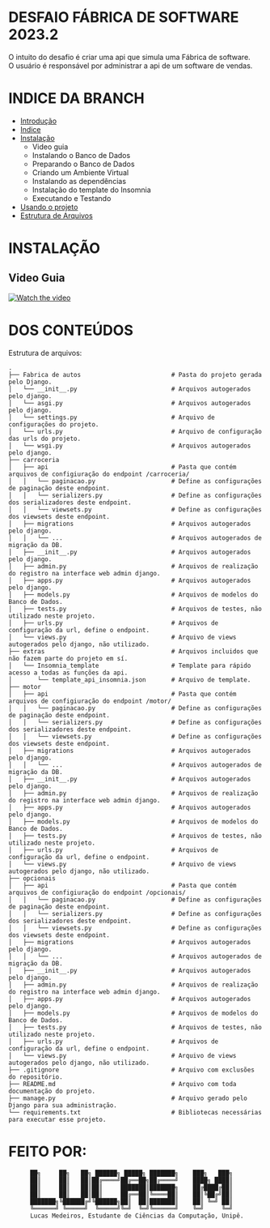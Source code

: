# DESFAIO FÁBRICA DE SOFTWARE 2023.2 

O intuito do desafio é criar uma api que simula uma Fábrica de software.  
O usuário é responsável por administrar a api de um software de vendas.

# INDICE DA BRANCH
 * [Introdução](https://github.com/LucasMedeiros-dev/imersao-fabrica-2023-2/tree/master#desafio-f%C3%A1brica-de-software-20232)
 * [Indice](https://github.com/LucasMedeiros-dev/imersao-fabrica-2023-2/tree/master#indice-da-branch)
 * [Instalação]()
   * Video guia 
   * Instalando o Banco de Dados
   * Preparando o Banco de Dados
   * Criando um Ambiente Virtual
   * Instalando as dependências
   * Instalação do template do Insomnia
   * Executando e Testando
 * [Usando o projeto]()
 * [Estrutura de Arquivos](https://github.com/LucasMedeiros-dev/imersao-fabrica-2023-2/tree/master#dos-conte%C3%BAdos-desta-branch)  
# INSTALAÇÃO
## Video Guia
[![Watch the video](https://img.youtube.com/vi/189aokINyTY/maxresdefault.jpg)](https://youtu.be/189aokINyTY)

# DOS CONTEÚDOS
 Estrutura de arquivos:
```
.
├── Fabrica de autos                         # Pasta do projeto gerada pelo Django.
│   └── __init__.py                          # Arquivos autogerados pelo django.
│   └── asgi.py                              # Arquivos autogerados pelo django.
│   └── settings.py                          # Arquivo de configurações do projeto.
│   └── urls.py                              # Arquivo de configuração das urls do projeto.
│   └── wsgi.py                              # Arquivos autogerados pelo django.
├── carroceria
│   ├── api                                  # Pasta que contém arquivos de configiuração do endpoint /carroceria/
│   │   └── paginacao.py                     # Define as configurações de paginação deste endpoint.
│   │   └── serializers.py                   # Define as configurações dos serializadores deste endpoint.
│   │   └── viewsets.py                      # Define as configurações dos viewsets deste endpoint.
│   ├── migrations                           # Arquivos autogerados pelo django.
│   │   └── ...                              # Arquivos autogerados de migração da DB.
│   ├── __init__.py                          # Arquivos autogerados pelo django.
│   ├── admin.py                             # Arquivos de realização do registro na interface web admin django.
│   ├── apps.py                              # Arquivos autogerados pelo django.
│   ├── models.py                            # Arquivos de modelos do Banco de Dados.
│   ├── tests.py                             # Arquivos de testes, não utilizado neste projeto.
│   ├── urls.py                              # Arquivos de configuração da url, define o endpoint.
│   └── views.py                             # Arquivo de views autogerados pelo django, não utilizado.
├── extras                                   # Arquivos incluidos que não fazem parte do projeto em sí.
│   └── Insomnia_template                    # Template para rápido acesso a todas as funções da api.
│       └── template_api_insomnia.json       # Arquivo de template.
├── motor
│   ├── api                                  # Pasta que contém arquivos de configiuração do endpoint /motor/
│   │   └── paginacao.py                     # Define as configurações de paginação deste endpoint.
│   │   └── serializers.py                   # Define as configurações dos serializadores deste endpoint.
│   │   └── viewsets.py                      # Define as configurações dos viewsets deste endpoint.
│   ├── migrations                           # Arquivos autogerados pelo django.
│   │   └── ...                              # Arquivos autogerados de migração da DB.
│   ├── __init__.py                          # Arquivos autogerados pelo django.
│   ├── admin.py                             # Arquivos de realização do registro na interface web admin django.
│   ├── apps.py                              # Arquivos autogerados pelo django.
│   ├── models.py                            # Arquivos de modelos do Banco de Dados.
│   ├── tests.py                             # Arquivos de testes, não utilizado neste projeto.
│   ├── urls.py                              # Arquivos de configuração da url, define o endpoint.
│   └── views.py                             # Arquivo de views autogerados pelo django, não utilizado.
├── opcionais
│   ├── api                                  # Pasta que contém arquivos de configiuração do endpoint /opcionais/
│   │   └── paginacao.py                     # Define as configurações de paginação deste endpoint.
│   │   └── serializers.py                   # Define as configurações dos serializadores deste endpoint.
│   │   └── viewsets.py                      # Define as configurações dos viewsets deste endpoint.
│   ├── migrations                           # Arquivos autogerados pelo django.
│   │   └── ...                              # Arquivos autogerados de migração da DB.
│   ├── __init__.py                          # Arquivos autogerados pelo django.
│   ├── admin.py                             # Arquivos de realização do registro na interface web admin django.
│   ├── apps.py                              # Arquivos autogerados pelo django.
│   ├── models.py                            # Arquivos de modelos do Banco de Dados.
│   ├── tests.py                             # Arquivos de testes, não utilizado neste projeto.
│   ├── urls.py                              # Arquivos de configuração da url, define o endpoint.
│   └── views.py                             # Arquivo de views autogerados pelo django, não utilizado.
├── .gitignore                               # Arquivo com exclusões do repositório.
├── README.md                                # Arquivo com toda documentação do projeto.
├── manage.py                                # Arquivo gerado pelo Django para sua administração.
└── requirements.txt                         # Bibliotecas necessárias para executar esse projeto.
````
# FEITO POR:
```
      ██╗     ██╗   ██╗ ██████╗ █████╗ ███████╗    ███╗   ███╗
      ██║     ██║   ██║██╔════╝██╔══██╗██╔════╝    ████╗ ████║
      ██║     ██║   ██║██║     ███████║███████╗    ██╔████╔██║
      ██║     ██║   ██║██║     ██╔══██║╚════██║    ██║╚██╔╝██║
      ███████╗╚██████╔╝╚██████╗██║  ██║███████║    ██║ ╚═╝ ██║
      ╚══════╝ ╚═════╝  ╚═════╝╚═╝  ╚═╝╚══════╝    ╚═╝     ╚═╝
      Lucas Medeiros, Estudante de Ciências da Computação, Unipê.
 ```
